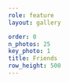 ```yaml
---
role: feature
layout: gallery

order: 0
n_photos: 25
key_photo: 1
title: Friends
row_height: 500
---
```

